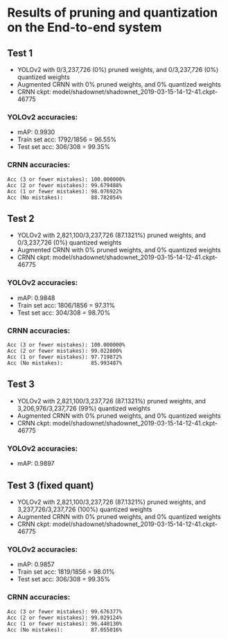 # Results of pruning and quantization on the End-to-end system

## Test 1
* YOLOv2 with 0/3,237,726 (0%) pruned weights, and 0/3,237,726 (0%) quantized weights
* Augmented CRNN with 0% pruned weights, and 0% quantized weights
* CRNN ckpt: model/shadownet/shadownet_2019-03-15-14-12-41.ckpt-46775

### YOLOv2 accuracies:

* mAP: 0.9930
* Train set acc: 1792/1856 = 96.55%
* Test set acc: 306/308 = 99.35%

### CRNN accuracies:
```
Acc (3 or fewer mistakes): 100.000000%
Acc (2 or fewer mistakes): 99.679488%
Acc (1 or fewer mistakes): 98.076922%
Acc (No mistakes):         88.782054%
```


## Test 2
* YOLOv2 with 2,821,100/3,237,726 (87.1321%) pruned weights, and 0/3,237,726 (0%) quantized weights
* Augmented CRNN with 0% pruned weights, and 0% quantized weights
* CRNN ckpt: model/shadownet/shadownet_2019-03-15-14-12-41.ckpt-46775

### YOLOv2 accuracies:
* mAP: 0.9848
* Train set acc: 1806/1856 = 97.31%
* Test set acc: 304/308 = 98.70%

### CRNN accuracies:
```
Acc (3 or fewer mistakes): 100.000000%
Acc (2 or fewer mistakes): 99.022800%
Acc (1 or fewer mistakes): 97.719872%
Acc (No mistakes):         85.993487%
```


## Test 3
* YOLOv2 with 2,821,100/3,237,726 (87.1321%) pruned weights, and 3,206,976/3,237,726 (99%) quantized weights
* Augmented CRNN with 0% pruned weights, and 0% quantized weights
* CRNN ckpt: model/shadownet/shadownet_2019-03-15-14-12-41.ckpt-46775

### YOLOv2 accuracies:
* mAP: 0.9897


## Test 3 (fixed quant)
* YOLOv2 with 2,821,100/3,237,726 (87.1321%) pruned weights, and 3,237,726/3,237,726 (100%) quantized weights
* Augmented CRNN with 0% pruned weights, and 0% quantized weights
* CRNN ckpt: model/shadownet/shadownet_2019-03-15-14-12-41.ckpt-46775

### YOLOv2 accuracies:
* mAP: 0.9857
* Train set acc: 1819/1856 = 98.01%
* Test set acc: 306/308 = 99.35%

### CRNN accuracies:
```
Acc (3 or fewer mistakes): 99.676377%
Acc (2 or fewer mistakes): 99.029124%
Acc (1 or fewer mistakes): 96.440130%
Acc (No mistakes):         87.055016%
```